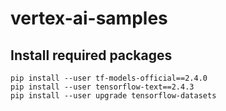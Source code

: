 # vertex-ai-samples

## Install required packages

```
pip install --user tf-models-official==2.4.0
pip install --user tensorflow-text==2.4.3
pip install --user upgrade tensorflow-datasets
```

